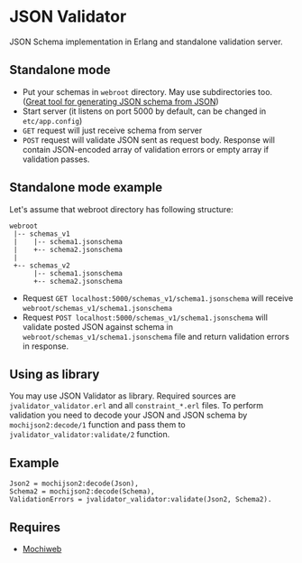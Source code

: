 # JSON Validator
JSON Schema implementation in Erlang and standalone validation server.

## Standalone mode
* Put your schemas in `webroot` directory. May use subdirectories too. 
([Great tool for generating JSON schema from JSON](http://www.jsonschema.net/))
* Start server (it listens on port 5000 by default, can be changed in `etc/app.config`)
* `GET` request will just receive schema from server
* `POST` request will validate JSON sent as request body. 
Response will contain JSON-encoded array of validation errors or empty array if validation passes.

## Standalone mode example
Let's assume that webroot directory has following structure:

    webroot
     |-- schemas_v1
     |    |-- schema1.jsonschema
     |    +-- schema2.jsonschema
     |
     +-- schemas_v2
          |-- schema1.jsonschema
          +-- schema2.jsonschema

* Request `GET localhost:5000/schemas_v1/schema1.jsonschema` will receive `webroot/schemas_v1/schema1.jsonschema`
* Request `POST localhost:5000/schemas_v1/schema1.jsonschema` will validate posted JSON against schema
in `webroot/schemas_v1/schema1.jsonschema` file and return validation errors in response.

## Using as library
You may use JSON Validator as library. Required sources are `jvalidator_validator.erl` and all `constraint_*.erl` files.
To perform validation you need to decode your JSON and JSON schema by `mochijson2:decode/1` function 
and pass them to `jvalidator_validator:validate/2` function.

## Example

    Json2 = mochijson2:decode(Json),
    Schema2 = mochijson2:decode(Schema),
    ValidationErrors = jvalidator_validator:validate(Json2, Schema2).

## Requires
* [Mochiweb](https://github.com/mochi/mochiweb)